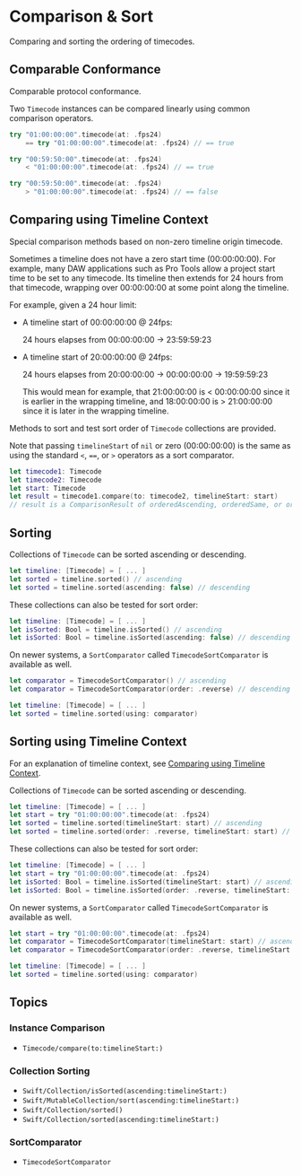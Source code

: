 # Comparison & Sort

Comparing and sorting the ordering of timecodes.

## Comparable Conformance

Comparable protocol conformance.

Two ``Timecode`` instances can be compared linearly using common comparison operators.

```swift
try "01:00:00:00".timecode(at: .fps24) 
    == try "01:00:00:00".timecode(at: .fps24) // == true

try "00:59:50:00".timecode(at: .fps24) 
    < "01:00:00:00".timecode(at: .fps24) // == true

try "00:59:50:00".timecode(at: .fps24) 
    > "01:00:00:00".timecode(at: .fps24) // == false
```

## Comparing using Timeline Context

Special comparison methods based on non-zero timeline origin timecode.

Sometimes a timeline does not have a zero start time (00:00:00:00). For example, many DAW applications such as Pro Tools allow a project start time to be set to any timecode. Its timeline then extends for 24 hours from that timecode, wrapping over 00:00:00:00 at some point along the timeline.

For example, given a 24 hour limit:

- A timeline start of 00:00:00:00 @ 24fps:

  24 hours elapses from 00:00:00:00 → 23:59:59:23

- A timeline start of 20:00:00:00 @ 24fps:

  24 hours elapses from 20:00:00:00 → 00:00:00:00 → 19:59:59:23

  This would mean for example, that 21:00:00:00 is < 00:00:00:00 since it is earlier in the wrapping timeline, and 18:00:00:00 is > 21:00:00:00 since it is later in the wrapping timeline.

Methods to sort and test sort order of ``Timecode`` collections are provided.

Note that passing `timelineStart` of `nil` or zero (00:00:00:00) is the same as using the standard  `<`, `==`, or  `>` operators as a sort comparator.

```swift
let timecode1: Timecode
let timecode2: Timecode
let start: Timecode
let result = timecode1.compare(to: timecode2, timelineStart: start)
// result is a ComparisonResult of orderedAscending, orderedSame, or orderedDescending
```

## Sorting

Collections of `Timecode` can be sorted ascending or descending.

```swift
let timeline: [Timecode] = [ ... ]
let sorted = timeline.sorted() // ascending
let sorted = timeline.sorted(ascending: false) // descending
```

These collections can also be tested for sort order:

```swift
let timeline: [Timecode] = [ ... ]
let isSorted: Bool = timeline.isSorted() // ascending
let isSorted: Bool = timeline.isSorted(ascending: false) // descending
```

On newer systems, a `SortComparator` called ``TimecodeSortComparator`` is available as well.

```swift
let comparator = TimecodeSortComparator() // ascending
let comparator = TimecodeSortComparator(order: .reverse) // descending

let timeline: [Timecode] = [ ... ]
let sorted = timeline.sorted(using: comparator)
```

## Sorting using Timeline Context

For an explanation of timeline context, see [Comparing using Timeline Context](#Comparing-using-Timeline-Context>).

Collections of ``Timecode`` can be sorted ascending or descending.

```swift
let timeline: [Timecode] = [ ... ]
let start = try "01:00:00:00".timecode(at: .fps24)
let sorted = timeline.sorted(timelineStart: start) // ascending
let sorted = timeline.sorted(order: .reverse, timelineStart: start) // descending
```

These collections can also be tested for sort order:

```swift
let timeline: [Timecode] = [ ... ]
let start = try "01:00:00:00".timecode(at: .fps24)
let isSorted: Bool = timeline.isSorted(timelineStart: start) // ascending
let isSorted: Bool = timeline.isSorted(order: .reverse, timelineStart: start) // descending
```

On newer systems, a `SortComparator` called ``TimecodeSortComparator`` is available as well.

```swift
let start = try "01:00:00:00".timecode(at: .fps24)
let comparator = TimecodeSortComparator(timelineStart: start) // ascending
let comparator = TimecodeSortComparator(order: .reverse, timelineStart: start) // descending

let timeline: [Timecode] = [ ... ]
let sorted = timeline.sorted(using: comparator)
```

## Topics

### Instance Comparison

- ``Timecode/compare(to:timelineStart:)``

### Collection Sorting

- ``Swift/Collection/isSorted(ascending:timelineStart:)``
- ``Swift/MutableCollection/sort(ascending:timelineStart:)``
- ``Swift/Collection/sorted()``
- ``Swift/Collection/sorted(ascending:timelineStart:)``

### SortComparator

- ``TimecodeSortComparator``
